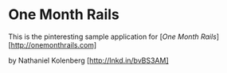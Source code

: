 # One Month Rails

This is the pinteresting sample application for [*One Month Rails*] [http://onemonthrails.com]

by Nathaniel Kolenberg [http://lnkd.in/bvBS3AM]